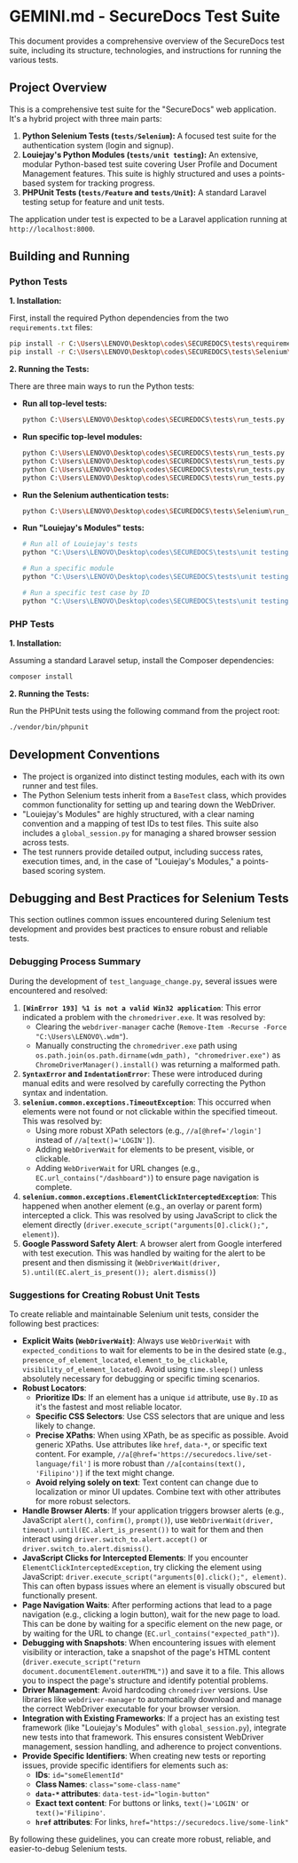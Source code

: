 # GEMINI.md - SecureDocs Test Suite

This document provides a comprehensive overview of the SecureDocs test suite, including its structure, technologies, and instructions for running the various tests.

## Project Overview

This is a comprehensive test suite for the "SecureDocs" web application. It's a hybrid project with three main parts:

1.  **Python Selenium Tests (`tests/Selenium`):** A focused test suite for the authentication system (login and signup).
2.  **Louiejay's Python Modules (`tests/unit testing`):** An extensive, modular Python-based test suite covering User Profile and Document Management features. This suite is highly structured and uses a points-based system for tracking progress.
3.  **PHPUnit Tests (`tests/Feature` and `tests/Unit`):** A standard Laravel testing setup for feature and unit tests.

The application under test is expected to be a Laravel application running at `http://localhost:8000`.

## Building and Running

### Python Tests

**1. Installation:**

First, install the required Python dependencies from the two `requirements.txt` files:

```bash
pip install -r C:\Users\LENOVO\Desktop\codes\SECUREDOCS\tests\requirements.txt
pip install -r C:\Users\LENOVO\Desktop\codes\SECUREDOCS\tests\Selenium\requirements.txt
```

**2. Running the Tests:**

There are three main ways to run the Python tests:

*   **Run all top-level tests:**

    ```bash
    python C:\Users\LENOVO\Desktop\codes\SECUREDOCS\tests\run_tests.py
    ```

*   **Run specific top-level modules:**

    ```bash
    python C:\Users\LENOVO\Desktop\codes\SECUREDOCS\tests\run_tests.py auth
    python C:\Users\LENOVO\Desktop\codes\SECUREDOCS\tests\run_tests.py file
    python C:\Users\LENOVO\Desktop\codes\SECUREDOCS\tests\run_tests.py folder
    python C:\Users\LENOVO\Desktop\codes\SECUREDOCS\tests\run_tests.py search
    ```

*   **Run the Selenium authentication tests:**

    ```bash
    python C:\Users\LENOVO\Desktop\codes\SECUREDOCS\tests\Selenium\run_all_tests.py
    ```

*   **Run "Louiejay's Modules" tests:**

    ```bash
    # Run all of Louiejay's tests
    python "C:\Users\LENOVO\Desktop\codes\SECUREDOCS\tests\unit testing\run_louiejay_tests.py"

    # Run a specific module
    python "C:\Users\LENOVO\Desktop\codes\SECUREDOCS\tests\unit testing\run_louiejay_tests.py" user_profile

    # Run a specific test case by ID
    python "C:\Users\LENOVO\Desktop\codes\SECUREDOCS\tests\unit testing\run_louiejay_tests.py" UP-UD_001
    ```

### PHP Tests

**1. Installation:**

Assuming a standard Laravel setup, install the Composer dependencies:

```bash
composer install
```

**2. Running the Tests:**

Run the PHPUnit tests using the following command from the project root:

```bash
./vendor/bin/phpunit
```

## Development Conventions

*   The project is organized into distinct testing modules, each with its own runner and test files.
*   The Python Selenium tests inherit from a `BaseTest` class, which provides common functionality for setting up and tearing down the WebDriver.
*   "Louiejay's Modules" are highly structured, with a clear naming convention and a mapping of test IDs to test files. This suite also includes a `global_session.py` for managing a shared browser session across tests.
*   The test runners provide detailed output, including success rates, execution times, and, in the case of "Louiejay's Modules," a points-based scoring system.

## Debugging and Best Practices for Selenium Tests

This section outlines common issues encountered during Selenium test development and provides best practices to ensure robust and reliable tests.

### Debugging Process Summary

During the development of `test_language_change.py`, several issues were encountered and resolved:

1.  **`[WinError 193] %1 is not a valid Win32 application`**: This error indicated a problem with the `chromedriver.exe`. It was resolved by:
    *   Clearing the `webdriver-manager` cache (`Remove-Item -Recurse -Force "C:\Users\LENOVO\.wdm"`).
    *   Manually constructing the `chromedriver.exe` path using `os.path.join(os.path.dirname(wdm_path), "chromedriver.exe")` as `ChromeDriverManager().install()` was returning a malformed path.
2.  **`SyntaxError` and `IndentationError`**: These were introduced during manual edits and were resolved by carefully correcting the Python syntax and indentation.
3.  **`selenium.common.exceptions.TimeoutException`**: This occurred when elements were not found or not clickable within the specified timeout. This was resolved by:
    *   Using more robust XPath selectors (e.g., `//a[@href='/login']` instead of `//a[text()='LOGIN']`).
    *   Adding `WebDriverWait` for elements to be present, visible, or clickable.
    *   Adding `WebDriverWait` for URL changes (e.g., `EC.url_contains("/dashboard")`) to ensure page navigation is complete.
4.  **`selenium.common.exceptions.ElementClickInterceptedException`**: This happened when another element (e.g., an overlay or parent form) intercepted a click. This was resolved by using JavaScript to click the element directly (`driver.execute_script("arguments[0].click();", element)`).
5.  **Google Password Safety Alert**: A browser alert from Google interfered with test execution. This was handled by waiting for the alert to be present and then dismissing it (`WebDriverWait(driver, 5).until(EC.alert_is_present()); alert.dismiss()`)

### Suggestions for Creating Robust Unit Tests

To create reliable and maintainable Selenium unit tests, consider the following best practices:

*   **Explicit Waits (`WebDriverWait`)**: Always use `WebDriverWait` with `expected_conditions` to wait for elements to be in the desired state (e.g., `presence_of_element_located`, `element_to_be_clickable`, `visibility_of_element_located`). Avoid using `time.sleep()` unless absolutely necessary for debugging or specific timing scenarios.
*   **Robust Locators**:
    *   **Prioritize IDs**: If an element has a unique `id` attribute, use `By.ID` as it's the fastest and most reliable locator.
    *   **Specific CSS Selectors**: Use CSS selectors that are unique and less likely to change.
    *   **Precise XPaths**: When using XPath, be as specific as possible. Avoid generic XPaths. Use attributes like `href`, `data-*`, or specific text content. For example, `//a[@href='https://securedocs.live/set-language/fil']` is more robust than `//a[contains(text(), 'Filipino')]` if the text might change.
    *   **Avoid relying solely on text**: Text content can change due to localization or minor UI updates. Combine text with other attributes for more robust selectors.
*   **Handle Browser Alerts**: If your application triggers browser alerts (e.g., JavaScript `alert()`, `confirm()`, `prompt()`), use `WebDriverWait(driver, timeout).until(EC.alert_is_present())` to wait for them and then interact using `driver.switch_to.alert.accept()` or `driver.switch_to.alert.dismiss()`.
*   **JavaScript Clicks for Intercepted Elements**: If you encounter `ElementClickInterceptedException`, try clicking the element using JavaScript: `driver.execute_script("arguments[0].click();", element)`. This can often bypass issues where an element is visually obscured but functionally present.
*   **Page Navigation Waits**: After performing actions that lead to a page navigation (e.g., clicking a login button), wait for the new page to load. This can be done by waiting for a specific element on the new page, or by waiting for the URL to change (`EC.url_contains("expected_path")`).
*   **Debugging with Snapshots**: When encountering issues with element visibility or interaction, take a snapshot of the page's HTML content (`driver.execute_script("return document.documentElement.outerHTML")`) and save it to a file. This allows you to inspect the page's structure and identify potential problems.
*   **Driver Management**: Avoid hardcoding `chromedriver` versions. Use libraries like `webdriver-manager` to automatically download and manage the correct WebDriver executable for your browser version.
*   **Integration with Existing Frameworks**: If a project has an existing test framework (like "Louiejay's Modules" with `global_session.py`), integrate new tests into that framework. This ensures consistent WebDriver management, session handling, and adherence to project conventions.
*   **Provide Specific Identifiers**: When creating new tests or reporting issues, provide specific identifiers for elements such as:
    *   **IDs**: `id="someElementId"`
    *   **Class Names**: `class="some-class-name"`
    *   **`data-*` attributes**: `data-test-id="login-button"`
    *   **Exact text content**: For buttons or links, `text()='LOGIN'` or `text()='Filipino'`.
    *   **`href` attributes**: For links, `href="https://securedocs.live/some-link"`

By following these guidelines, you can create more robust, reliable, and easier-to-debug Selenium tests.